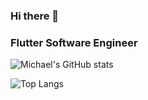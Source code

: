 ### Hi there 👋


### Flutter Software Engineer

![Michael's GitHub stats](https://github-readme-stats.vercel.app/api?username=hawkkiller&count_private=true&show_icons=true&theme=tokyonight)

![Top Langs](https://github-readme-stats.vercel.app/api/top-langs/?username=hawkkiller&theme=tokyonight&layout=compact)

